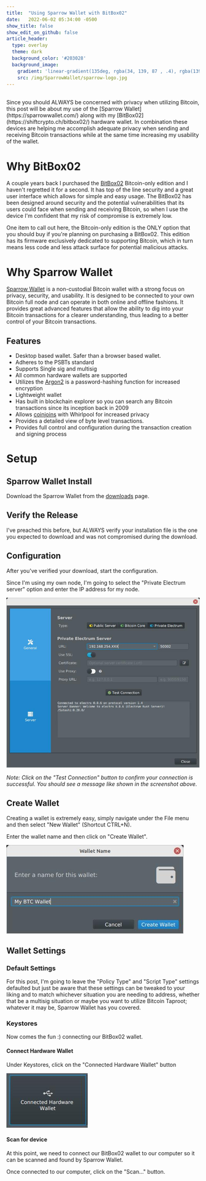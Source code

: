 ```yaml
---
title:  "Using Sparrow Wallet with BitBox02"
date:   2022-06-02 05:34:00 -0500
show_title: false
show_edit_on_github: false
article_header:
  type: overlay
  theme: dark
  background_color: '#203028'
  background_image:
    gradient: 'linear-gradient(135deg, rgba(34, 139, 87 , .4), rgba(139, 34, 139, .4))'
    src: /img/SparrowWallet/sparrow-logo.jpg
---
```

<br/>
Since you should ALWAYS be concerned with privacy when utilizing Bitcoin, this post will be about my use of the [Sparrow Wallet](https://sparrowwallet.com/) along with my [BitBox02](https://shiftcrypto.ch/bitbox02/) hardware wallet. In combination these devices are helping me accomplish adequate privacy when sending and receiving Bitcoin transactions while at the same time increasing my usability of the wallet.

# Why BitBox02
A couple years back I purchased the [BitBox02](https://shiftcrypto.ch/bitbox02/) Bitcoin-only edition and I haven't regretted it for a second. It has top of the line security and a great user interface which allows for simple and easy usage. The BitBox02 has been designed around security and the potential vulnerabilities that its users could face when sending and receiving Bitcoin, so when I use the device I'm confident that my risk of compromise is extremely low.

One item to call out here, the Bitcoin-only edition is the ONLY option that you should buy if you're planning on purchasing a BitBox02. This edition has its firmware exclusively dedicated to supporting Bitcoin, which in turn means less code and less attack surface for potential malicious attacks.

# Why Sparrow Wallet
[Sparrow Wallet](https://sparrowwallet.com/) is a non-custodial Bitcoin wallet with a strong focus on privacy, security, and usability. It is designed to be connected to your own Bitcoin full node and can operate in both online and offline fashions. It provides great advanced features that allow the ability to dig into your Bitcoin transactions for a clearer understanding, thus leading to a better control of your Bitcoin transactions.

## Features
- Desktop based wallet. Safer than a browser based wallet.
- Adheres to the PSBTs standard
- Supports Single sig and multisig
- All common hardware wallets are supported
- Utilizes the [Argon2](https://github.com/P-H-C/phc-winner-argon2) is a password-hashing function for increased encryption
- Lightweight wallet
- Has built in blockchain explorer so you can search any Bitcoin transactions since its inception back in 2009
- Allows [coinjoins](https://www.investopedia.com/terms/c/coinjoin.asp) with Whirlpool for increased privacy
- Provides a detailed view of byte level transactions.
- Provides full control and configuration during the transaction creation and signing process


# Setup

## Sparrow Wallet Install
Download the Sparrow Wallet from the [downloads](https://www.sparrowwallet.com/download/) page.

## Verify the Release
I've preached this before, but ALWAYS verify your installation file is the one you expected to download and was not compromised during the download.

## Configuration
After you've verified your download, start the configuration.

Since I'm using my own node, I'm going to select the "Private Electrum server" option and enter the IP address for my node.

![Private Server Connection](/img/SparrowWallet/server-connection.jpg)

*Note: Click on the "Test Connection" button to confirm your connection is successful. You should see a message like shown in the screenshot above.*

## Create Wallet
Creating a wallet is extremely easy, simply navigate under the File menu and then select "New Wallet" (Shortcut CTRL+N).

Enter the wallet name and then click on "Create Wallet".

![Enter Wallet Name](/img/SparrowWallet/enter-wallet-name.jpg)

## Wallet Settings

### Default Settings
For this post, I'm going to leave the "Policy Type" and "Script Type" settings defaulted but just be aware that these settings can be tweaked to your liking and to match whichever situation you are needing to address, whether that be a multisig situation or maybe you want to utilize Bitcoin Taproot; whatever it may be, Sparrow Wallet has you covered.

### Keystores
Now comes the fun :) connecting our BitBox02 wallet.

#### Connect Hardware Wallet
Under Keystores, click on the "Connected Hardware Wallet" button

![Connect Hardware Wallet](/img/SparrowWallet/connect-hardware-wallet-button.jpg)

#### Scan for device
At this point, we need to connect our BitBox02 wallet to our computer so it can be scanned and found by Sparrow Wallet.

Once connected to our computer, click on the "Scan..." button.
